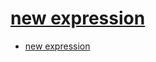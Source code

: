 # [new expression](https://en.cppreference.com/w/cpp/language/new)

- [new expression](#new-expression)

